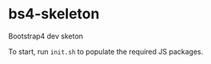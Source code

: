 # bs4-skeleton
Bootstrap4 dev sketon

To start, run `init.sh` to populate the required JS packages.
